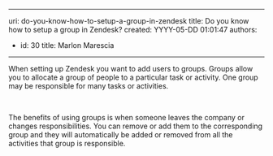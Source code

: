 

---
uri: do-you-know-how-to-setup-a-group-in-zendesk
title: Do you know how to setup a group in Zendesk?
created: YYYY-05-DD 01:01:47
authors:
  - id: 30
    title: Marlon Marescia
---




<span class='intro'> When setting up Zendesk you want to add users to groups. Groups allow you to allocate a group of people to a particular task or activity. One group may be responsible for many tasks or activities.&#160;​<br><div>​<br></div> </span>

<p>​The benefits of using groups is when someone leaves the company or changes responsibilities. You can remove or add them to the&#160;corresponding group and they will automatically be added or removed from all&#160;the activities that group is responsible.<br><br></p>



